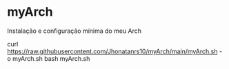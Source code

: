 # myArch
Instalação e configuração mínima do meu Arch

curl https://raw.githubusercontent.com/Jhonatanrs10/myArch/main/myArch.sh -o myArch.sh
bash myArch.sh
